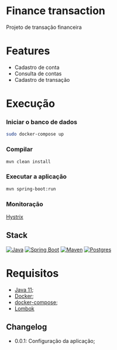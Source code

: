 # Finance transaction
Projeto de transação financeira

# Features
* Cadastro de conta
* Consulta de contas
* Cadastro de transação


# Execução
### Iniciar o banco de dados
```bash
sudo docker-compose up
```
### Compilar
```bash
mvn clean install
```
### Executar a aplicação
```bash
mvn spring-boot:run
```
### Monitoração
[Hystrix](http://localhost:8080/hystrix/monitor?stream=http%3A%2F%2Flocalhost%3A8080%2Factuator%2Fhystrix.stream)

## Stack
[![Java](https://img.shields.io/badge/Java-11-blue)](https://www.oracle.com/java/technologies/javase-jdk11-downloads.html)
[![Spring Boot](https://img.shields.io/badge/Spring_Boot-Greenwich.SR3-green)](https://spring.io/blog/2019/09/12/spring-cloud-greenwich-sr3-released)
[![Maven](https://img.shields.io/badge/Maven-3.3-red)](https://www.postgresql.org/docs/12/release-12-4.html)
[![Postgres](https://img.shields.io/badge/Postgres-12.4-green)](https://www.postgresql.org/docs/12/release-12-4.html)


# Requisitos
* [Java 11](https://www.oracle.com/technetwork/java/javase/downloads/jdk11-downloads-5066655.html);
* [Docker](https://www.docker.com/);
* [docker-compose](https://docs.docker.com/compose/install/#install-compose);
* [Lombok](https://projectlombok.org/)


## Changelog
- 0.0.1: Configuração da aplicação;
